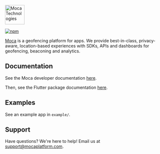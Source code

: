<img src="https://github.com/innoquant/moca-flutter/blob/main/logo.png" alt="Moca Technologies" width="64">

[![npm](https://img.shields.io/pub/v/moca_flutter)](https://pub.dev/packages/moca_flutter)

[Moca](https://mocaplatform.com) is a geofencing platform for apps. We provide best-in-class, privacy-aware, location-based experiences with SDKs, APIs and dashboards for geofencing, beaconing and analytics.

## Documentation

See the Moca developer documentation [here](https://developer.mocaplatform.com).

Then, see the Flutter package documentation [here](https://developer.mocaplatform.com/reference/flutter-sdk-install).

## Examples

See an example app in `example/`.

## Support

Have questions? We're here to help! Email us at [support@mocaplatform.com](mailto:support@mocaplatform.com).
